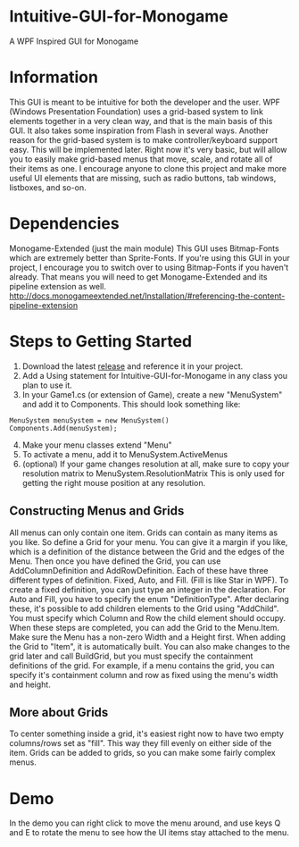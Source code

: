 # Intuitive-GUI-for-Monogame
A WPF Inspired GUI for Monogame

# Information
This GUI is meant to be intuitive for both the developer and the user. WPF (Windows Presentation Foundation) uses a grid-based system to link elements together in a very clean way, and that is the main basis of this GUI. It also takes some inspiration from Flash in several ways. 
Another reason for the grid-based system is to make controller/keyboard support easy. This will be implemented later. 
Right now it's very basic, but will allow you to easily make grid-based menus that move, scale, and rotate all of their items as one. I encourage anyone to clone this project and make more useful UI elements that are missing, such as radio buttons, tab windows, listboxes, and so-on. 

# Dependencies
Monogame-Extended (just the main module)
This GUI uses Bitmap-Fonts which are extremely better than Sprite-Fonts.
If you're using this GUI in your project, I encourage you to switch over to using Bitmap-Fonts if you haven't already. That means you will need to get Monogame-Extended and its pipeline extension as well. http://docs.monogameextended.net/Installation/#referencing-the-content-pipeline-extension

# Steps to Getting Started
1. Download the latest [release](https://github.com/Raflos10/Intuitive-GUI-for-Monogame/releases) and reference it in your project.
2. Add a Using statement for Intuitive-GUI-for-Monogame in any class you plan to use it. 
3. In your Game1.cs (or extension of Game), create a new "MenuSystem" and add it to Components. 
This should look something like:
```
MenuSystem menuSystem = new MenuSystem()
Components.Add(menuSystem);
```
4. Make your menu classes extend "Menu"
5. To activate a menu, add it to MenuSystem.ActiveMenus
6. (optional) If your game changes resolution at all, make sure to copy your resolution matrix to MenuSystem.ResolutionMatrix
This is only used for getting the right mouse position at any resolution. 

## Constructing Menus and Grids

All menus can only contain one item. Grids can contain as many items as you like. So define a Grid for your menu. You can give it a margin if you like, which is a definition of the distance between the Grid and the edges of the Menu. 
Then once you have defined the Grid, you can use AddColumnDefinition and AddRowDefinition. Each of these have three different types of definition. Fixed, Auto, and Fill. (Fill is like Star in WPF). To create a fixed definition, you can just type an integer in the declaration. For Auto and Fill, you have to specify the enum "DefinitionType". 
After declaring these, it's possible to add children elements to the Grid using "AddChild". You must specify which Column and Row the child element should occupy.
When these steps are completed, you can add the Grid to the Menu.Item. Make sure the Menu has a non-zero Width and a Height first. When adding the Grid to "Item", it is automatically built. 
You can also make changes to the grid later and call BuildGrid, but you must specify the containment definitions of the grid. For example, if a menu contains the grid, you can specify it's containment column and row as fixed using the menu's width and height. 

## More about Grids
To center something inside a grid, it's easiest right now to have two empty columns/rows set as "fill". This way they fill evenly on either side of the item. 
Grids can be added to grids, so you can make some fairly complex menus. 

# Demo
In the demo you can right click to move the menu around, and use keys Q and E to rotate the menu to see how the UI items stay attached to the menu.
